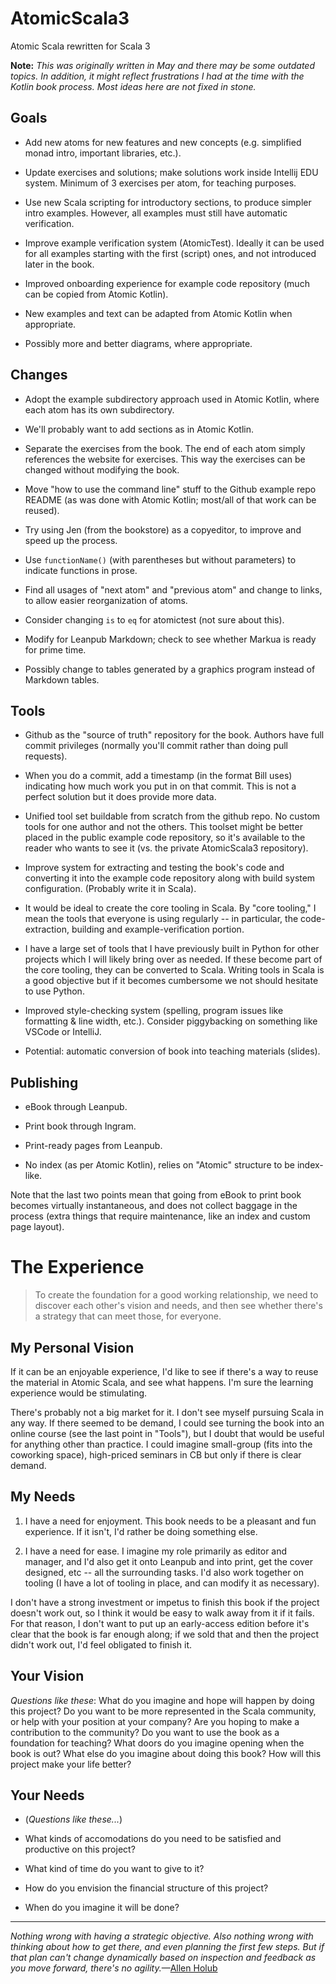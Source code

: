 # AtomicScala3
Atomic Scala rewritten for Scala 3

**Note:** *This was originally written in May and there may be some outdated topics. In
addition, it might reflect frustrations I had at the time with the Kotlin book
process. Most ideas here are not fixed in stone.*

## Goals

- Add new atoms for new features and new concepts (e.g. simplified monad intro,
  important libraries, etc.).

- Update exercises and solutions; make solutions work inside Intellij EDU system.
  Minimum of 3 exercises per atom, for teaching purposes.

- Use new Scala scripting for introductory sections, to produce simpler intro examples.
  However, all examples must still have automatic verification.

- Improve example verification system (AtomicTest). Ideally it can be used for
  all examples starting with the first (script) ones, and not introduced later in the book.

- Improved onboarding experience for example code repository (much can be copied
  from Atomic Kotlin).

- New examples and text can be adapted from Atomic Kotlin when appropriate.

- Possibly more and better diagrams, where appropriate.

## Changes

- Adopt the example subdirectory approach used in Atomic Kotlin, where each
  atom has its own subdirectory.

- We'll probably want to add sections as in Atomic Kotlin.

- Separate the exercises from the book. The end of each atom simply references
  the website for exercises. This way the exercises can be changed without
  modifying the book.

- Move "how to use the command line" stuff to the Github example repo README
  (as was done with Atomic Kotlin; most/all of that work can be reused).

- Try using Jen (from the bookstore) as a copyeditor, to improve and
  speed up the process.

- Use `functionName()` (with parentheses but without parameters) to indicate functions in prose.

- Find all usages of "next atom" and "previous atom" and change to links, to
  allow easier reorganization of atoms.

- Consider changing `is` to `eq` for atomictest (not sure about this).

- Modify for Leanpub Markdown; check to see whether Markua is ready for prime time.

- Possibly change to tables generated by a graphics program instead of Markdown tables.

## Tools

- Github as the "source of truth" repository for the book. Authors have
  full commit privileges (normally you'll commit rather than doing pull requests).

- When you do a commit, add a timestamp (in the format Bill uses) indicating how
  much work you put in on that commit. This is not a perfect solution but it
  does provide more data.

- Unified tool set buildable from scratch from the github repo. No custom tools
  for one author and not the others. This toolset might be better placed in
  the public example code repository, so it's available to the reader who
  wants to see it (vs. the private AtomicScala3 repository).

- Improve system for extracting and testing the book's code and converting
  it into the example code repository along with build system configuration.
  (Probably write it in Scala).

- It would be ideal to create the core tooling in Scala. By "core tooling," I
  mean the tools that everyone is using regularly -- in particular, the
  code-extraction, building and example-verification portion.

- I have a large set of tools that I have previously built in Python for other
  projects which I will likely bring over as needed. If these become part of the
  core tooling, they can be converted to Scala. Writing tools in Scala is a good
  objective but if it becomes cumbersome we not should hesitate to use Python.

- Improved style-checking system (spelling, program issues like
  formatting & line width, etc.). Consider piggybacking on something like
  VSCode or IntelliJ.

- Potential: automatic conversion of book into teaching materials (slides).

## Publishing

- eBook through Leanpub.

- Print book through Ingram.

- Print-ready pages from Leanpub.

- No index (as per Atomic Kotlin), relies on "Atomic" structure to be index-like.

Note that the last two points mean that going from eBook to print book becomes
virtually instantaneous, and does not collect baggage in the process (extra
things that require maintenance, like an index and custom page layout).

# The Experience

> To create the foundation for a good working relationship, we need to discover
> each other's vision and needs, and then see whether there's a strategy that
> can meet those, for everyone.

## My Personal Vision

If it can be an enjoyable experience, I'd like to see if there's a way to reuse
the material in Atomic Scala, and see what happens. I'm sure the learning
experience would be stimulating.

There's probably not a big market for it. I don't see myself pursuing Scala in
any way. If there seemed to be demand, I could see turning the book into an
online course (see the last point in "Tools"), but I doubt that would be useful
for anything other than practice. I could imagine small-group (fits into the
coworking space), high-priced seminars in CB but only if there is clear demand.

## My Needs

1. I have a need for enjoyment. This book needs to be a pleasant and fun
experience. If it isn't, I'd rather be doing something else.

2. I have a need for ease. I imagine my role primarily as editor and manager,
and I'd also get it onto Leanpub and into print, get the cover designed, etc --
all the surrounding tasks. I'd also work together on tooling (I have a lot of
tooling in place, and can modify it as necessary).

I don't have a strong investment or impetus to finish this book if the project
doesn't work out, so I think it would be easy to walk away from it if it fails.
For that reason, I don't want to put up an early-access edition before it's
clear that the book is far enough along; if we sold that and then the project
didn't work out, I'd feel obligated to finish it.

## Your Vision

*Questions like these*: What do you imagine and hope will happen by doing this
project? Do you want to be more represented in the Scala community, or help
with your position at your company? Are you hoping to make a contribution to
the community? Do you want to use the book as a foundation for teaching? What
doors do you imagine opening when the book is out? What else do you imagine
about doing this book? How will this project make your life better?

## Your Needs

- (*Questions like these...*)

- What kinds of accomodations do you need to be satisfied and productive on this project?

- What kind of time do you want to give to it?

- How do you envision the financial structure of this project?

- When do you imagine it will be done?


--------------------

*Nothing wrong with having a strategic objective. Also nothing wrong with
thinking about how to get there, and even planning the first few steps. But if
that plan can't change dynamically based on inspection and feedback as you
move forward, there's no agility.*&mdash;[Allen Holub](https://twitter.com/allenholub)


